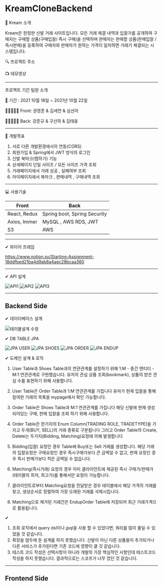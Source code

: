 # KreamCloneBackend

:raising_hand: Kream 소개

Kream은 한정판 신발 거래 사이트입니다. 모든 거래 체결 내역과 입찰가를 공개하여 구매자는 구매할 상품(구매입찰/ 즉시 구매)을 선택하며
판매자는 판매할 상품(판매입찰 / 즉시판매)을 등록하여 구매자와 판매차가 원하는 가격이 일치하면 거래가 체결되는 시스템입니다.

:mag: 프로젝트 주소 

:tv: 데모영상

---

프로젝트 기간 팀원 소개

:calendar: 기간 : 2021 10월 18일 ~ 2021년 10월 22일
 
👨🏻‍🤝‍👨🏻 Front: 권영준 & 김세연 & 심선아

👨🏻‍🤝‍👨🏻 Back: 강준규 & 구산하 & 김태웅

---

:dart: 개발목표

1. 서로 다른 개발환경에서의 연동(CORS) 
2. 회원가입 & Spring에서 JWT 방식의 로그인 
3. 신발 북마크(찜하기) 기능
4. 상세페이지 단일 사이즈 / 모든 사이즈 가격 조회
5. 거래페이지에서 거래 성공 , 실패여부 조회
6. 마이페이지에서 북마크 , 판매내역 , 구매내역 조회 

---

:computer: 사용기술

 | Front        | Back                         |
 | ------------ | ---------------------------- |
 | React, Redux | Spring boot, Spring Security |
 | Axios, Immer | MySQL , AWS RDS, JWT         |
 | S3           | AWS                          |

 
 ---

✔ 와이어 프레임

https://www.notion.so/Starting-Assignment-18ddfbed21ba4d9ab8a4aec28bcaa360

---

✔ API 설계

![API1](https://user-images.githubusercontent.com/78454649/138403070-98ded899-76d2-4e9f-b300-1d4604e73996.PNG)
![API2](https://user-images.githubusercontent.com/78454649/138403079-faf9dc4a-b6b2-4afb-91f5-8c594cdf37fc.PNG)
![API3](https://user-images.githubusercontent.com/78454649/138403087-68981181-1df4-4d77-9cfe-5c3ac5072620.PNG)

---

## Backend Side


✔ 데이터베이스 설계

![테이블설계 수정](https://user-images.githubusercontent.com/78454649/138409205-999b70bd-2f5d-4c9d-82f6-ab95fae0fff9.png)


✔ DB TABLE JPA 

![JPA USER](https://user-images.githubusercontent.com/78454649/138419913-357d8bd3-ff25-4290-930f-96fbfe66e123.PNG)
![JPA SHOES](https://user-images.githubusercontent.com/78454649/138419924-58f6edfb-8510-46ec-8e10-5684846c43c0.PNG)
![JPA ORDER](https://user-images.githubusercontent.com/78454649/138419934-2100609b-296e-419a-adc2-dcc310806d04.PNG)
![JPA ENDUP](https://user-images.githubusercontent.com/78454649/138419939-57b2554a-9888-4723-bb00-d26672fccbe7.PNG)



✔ 도메인 설계 & 로직

1. User Table과 Shoes Table과의 연관관계를 설정하기 위해 1:M - 중간 엔티티 - M:1 연관관계로 구현했습니다.
유저의 관심 상품 조회(bookmark), 상품의 받은 관심 수를 표현하기 위해 사용합니다.

2. User Table은 Order Table과 1:M 연관관계를 가집니다
유저가 현재 입찰을 통해 참여한 거래의 목록을 mypage에서 확인 가능합니다.

3. Order Table은 Shoes Table과 M:1 연관관계를 가집니다
해당 신발에 현재 생성되어있는 구매, 판매 입찰을 조회 하기 위해 사용합니다.

4. Order Table은 한가지의 Enum Column(TRADING ROLE, TRADETYPE)을 가지고 두개(BUY, SELL)의 거래 종류로 구분됩니다
그리고 Order Table의 Create, Delete는 두가지(Bidding, Matching)요청에 의해 발생합니다

5. Bidding(입찰) 요청인 경우 Table에 Buy또는 Sell 거래를 생성합니다. 해당 거래의 입찰요청은 구매요청인 경우 즉시구매가보다 큰 금액일 수 없고, 판매 요청인 경우 즉시 판매가보다 적은 금액일 수 없습니다.

6. Matching(즉시거래) 요청의 경우 이미 클라이언트에 제공된 즉시 구매가/판매가(테이블의 최저, 최고가)를 통해서만 요청이 가능합니다.

7. 클라이언트로부터 Matching요청을 전달받은 경우 테이블에서 해당 가격의 거래를 찾고, 생성순서로 정렬하여 가장 오래된 거래를 삭제시킵니다.

8. Matching으로 제거된 거래건은 EndupOrder Table에 저장되어 최근 거래가격으로 활용됩니다.

✔ 

1. 조회 로직에서 query dsl이나 jpql을 사용 할 수 있었다면, 쿼리를 많이 줄일 수 있었을 것 같습니다.
2. 확장을 염두에 둔 설계를 하지 못했습니다. 신발이 아닌 다른 상품들이 추가되거나 다른 서비스가 추가된다면 기존 코드에 영향이 클 것 같습니다.
3. 테스트 코드 작성은 선택사항이 아니라 개발의 가장 핵심적인 사항인데 테스트코드 작성을 하지 못했습니다. 결과적으로는 스코프가 너무 컸던 것 같습니다.

---

## Frontend Side
